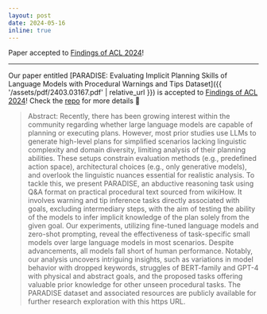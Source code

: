 ```yaml
---
layout: post
date: 2024-05-16
inline: true
---
```


Paper accepted to [Findings of ACL 2024](https://2024.aclweb.org/)!

***
Our paper entitled [PARADISE: Evaluating Implicit Planning Skills of Language Models with Procedural Warnings and Tips Dataset]({{ '/assets/pdf/2403.03167.pdf' | relative_url }}) is accepted to [Findings of ACL 2024](https://2024.aclweb.org/)! Check the [repo](https://github.com/GGLAB-KU/paradise) for more details 📣

> Abstract: Recently, there has been growing interest within the community regarding whether large language models are capable of planning or executing plans. However, most prior studies use LLMs to generate high-level plans for simplified scenarios lacking linguistic complexity and domain diversity, limiting analysis of their planning abilities. These setups constrain evaluation methods (e.g., predefined action space), architectural choices (e.g., only generative models), and overlook the linguistic nuances essential for realistic analysis. To tackle this, we present PARADISE, an abductive reasoning task using Q\&A format on practical procedural text sourced from wikiHow. It involves warning and tip inference tasks directly associated with goals, excluding intermediary steps, with the aim of testing the ability of the models to infer implicit knowledge of the plan solely from the given goal. Our experiments, utilizing fine-tuned language models and zero-shot prompting, reveal the effectiveness of task-specific small models over large language models in most scenarios. Despite advancements, all models fall short of human performance. Notably, our analysis uncovers intriguing insights, such as variations in model behavior with dropped keywords, struggles of BERT-family and GPT-4 with physical and abstract goals, and the proposed tasks offering valuable prior knowledge for other unseen procedural tasks. The PARADISE dataset and associated resources are publicly available for further research exploration with this https URL.